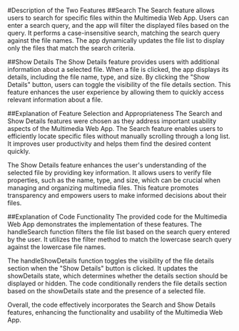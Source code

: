 #Description of the Two Features
##Search
The Search feature allows users to search for specific files within the Multimedia Web App. Users can enter a search query, and the app will filter the displayed files based on the query. It performs a case-insensitive search, matching the search query against the file names. The app dynamically updates the file list to display only the files that match the search criteria.

##Show Details
The Show Details feature provides users with additional information about a selected file. When a file is clicked, the app displays its details, including the file name, type, and size. By clicking the "Show Details" button, users can toggle the visibility of the file details section. This feature enhances the user experience by allowing them to quickly access relevant information about a file.

##Explanation of Feature Selection and Appropriateness
The Search and Show Details features were chosen as they address important usability aspects of the Multimedia Web App. The Search feature enables users to efficiently locate specific files without manually scrolling through a long list. It improves user productivity and helps them find the desired content quickly.

The Show Details feature enhances the user's understanding of the selected file by providing key information. It allows users to verify file properties, such as the name, type, and size, which can be crucial when managing and organizing multimedia files. This feature promotes transparency and empowers users to make informed decisions about their files.

##Explanation of Code Functionality
The provided code for the Multimedia Web App demonstrates the implementation of these features. The handleSearch function filters the file list based on the search query entered by the user. It utilizes the filter method to match the lowercase search query against the lowercase file names.

The handleShowDetails function toggles the visibility of the file details section when the "Show Details" button is clicked. It updates the showDetails state, which determines whether the details section should be displayed or hidden. The code conditionally renders the file details section based on the showDetails state and the presence of a selected file.

Overall, the code effectively incorporates the Search and Show Details features, enhancing the functionality and usability of the Multimedia Web App.
